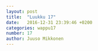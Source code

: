 ```yaml
---
layout: post
title:  "Luukku 17"
date:   2016-12-31 23:39:46 +0200
categories: wappu17
number: 17
author: Juuso Mikkonen
---
```

